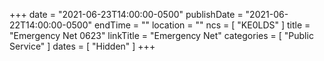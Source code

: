 +++
date = "2021-06-23T14:00:00-0500"
publishDate = "2021-06-22T14:00:00-0500"
endTime = ""
location = ""
ncs = [ "KE0LDS" ]
title = "Emergency Net 0623"
linkTitle = "Emergency Net"
categories = [ "Public Service" ]
dates = [ "Hidden" ]
+++
